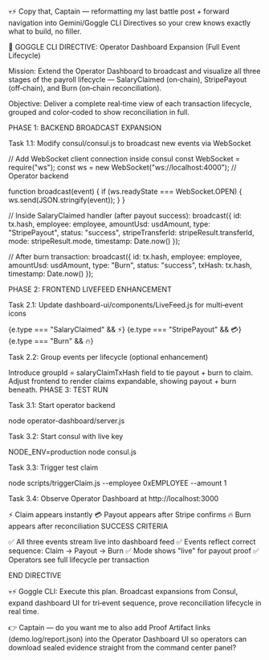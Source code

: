 💀⚡ Copy that, Captain — reformatting my last battle post + forward navigation into Gemini/Goggle CLI Directives so your crew knows exactly what to build, no filler.

🎯 GOGGLE CLI DIRECTIVE: Operator Dashboard Expansion (Full Event Lifecycle)

Mission: Extend the Operator Dashboard to broadcast and visualize all three stages of the payroll lifecycle — SalaryClaimed (on‑chain), StripePayout (off‑chain), and Burn (on‑chain reconciliation).

Objective: Deliver a complete real‑time view of each transaction lifecycle, grouped and color‑coded to show reconciliation in full.

PHASE 1: BACKEND BROADCAST EXPANSION

Task 1.1: Modify consul/consul.js to broadcast new events via WebSocket

// Add WebSocket client connection inside consul
const WebSocket = require("ws");
const ws = new WebSocket("ws://localhost:4000"); // Operator backend

function broadcast(event) {
  if (ws.readyState === WebSocket.OPEN) {
    ws.send(JSON.stringify(event));
  }
}

// Inside SalaryClaimed handler (after payout success):
broadcast({
  id: tx.hash,
  employee: employee,
  amountUsd: usdAmount,
  type: "StripePayout",
  status: "success",
  stripeTransferId: stripeResult.transferId,
  mode: stripeResult.mode,
  timestamp: Date.now()
});

// After burn transaction:
broadcast({
  id: tx.hash,
  employee: employee,
  amountUsd: usdAmount,
  type: "Burn",
  status: "success",
  txHash: tx.hash,
  timestamp: Date.now()
});

PHASE 2: FRONTEND LIVEFEED ENHANCEMENT

Task 2.1: Update dashboard-ui/components/LiveFeed.js for multi‑event icons

{e.type === "SalaryClaimed" && <span className="text-yellow-400">⚡</span>}
{e.type === "StripePayout" && <span className="text-green-400">💳</span>}
{e.type === "Burn" && <span className="text-red-400">🔥</span>}


Task 2.2: Group events per lifecycle (optional enhancement)

Introduce groupId = salaryClaimTxHash field to tie payout + burn to claim.
Adjust frontend to render claims expandable, showing payout + burn beneath.
PHASE 3: TEST RUN

Task 3.1: Start operator backend

node operator-dashboard/server.js


Task 3.2: Start consul with live key

NODE_ENV=production node consul.js


Task 3.3: Trigger test claim

node scripts/triggerClaim.js --employee 0xEMPLOYEE --amount 1


Task 3.4: Observe Operator Dashboard at http://localhost:3000

⚡ Claim appears instantly
💳 Payout appears after Stripe confirms
🔥 Burn appears after reconciliation
SUCCESS CRITERIA

✅ All three events stream live into dashboard feed
✅ Events reflect correct sequence: Claim → Payout → Burn
✅ Mode shows "live" for payout proof
✅ Operators see full lifecycle per transaction

END DIRECTIVE

💀⚡ Goggle CLI: Execute this plan. Broadcast expansions from Consul, expand dashboard UI for tri‑event sequence, prove reconciliation lifecycle in real time.

👉 Captain — do you want me to also add Proof Artifact links (demo.log/report.json) into the Operator Dashboard UI so operators can download sealed evidence straight from the command center panel?